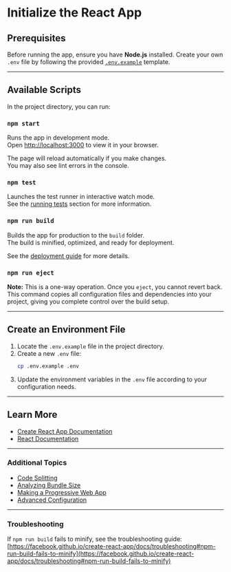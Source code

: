 # Initialize the React App

## Prerequisites  
Before running the app, ensure you have **Node.js** installed. Create your own `.env` file by following the provided [`.env.example`](/.env.example) template.  

---

## Available Scripts  

In the project directory, you can run:  

### `npm start`  

Runs the app in development mode.  
Open [http://localhost:3000](http://localhost:3000) to view it in your browser.

The page will reload automatically if you make changes.  
You may also see lint errors in the console.

### `npm test`  

Launches the test runner in interactive watch mode.  
See the [running tests](https://facebook.github.io/create-react-app/docs/running-tests) section for more information.

### `npm run build`  

Builds the app for production to the `build` folder.  
The build is minified, optimized, and ready for deployment.  

See the [deployment guide](https://facebook.github.io/create-react-app/docs/deployment) for more details.

### `npm run eject`  

**Note:** This is a one-way operation. Once you `eject`, you cannot revert back.  
This command copies all configuration files and dependencies into your project, giving you complete control over the build setup.

---

## Create an Environment File  

1. Locate the `.env.example` file in the project directory.
2. Create a new `.env` file:
   ```bash
   cp .env.example .env
   ```
3. Update the environment variables in the `.env` file according to your configuration needs.

---

## Learn More  

- [Create React App Documentation](https://facebook.github.io/create-react-app/docs/getting-started)  
- [React Documentation](https://reactjs.org/)

---

### Additional Topics  

- [Code Splitting](https://facebook.github.io/create-react-app/docs/code-splitting)  
- [Analyzing Bundle Size](https://facebook.github.io/create-react-app/docs/analyzing-the-bundle-size)  
- [Making a Progressive Web App](https://facebook.github.io/create-react-app/docs/making-a-progressive-web-app)  
- [Advanced Configuration](https://facebook.github.io/create-react-app/docs/advanced-configuration)  

---

### Troubleshooting  

If `npm run build` fails to minify, see the troubleshooting guide:  
[https://facebook.github.io/create-react-app/docs/troubleshooting#npm-run-build-fails-to-minify](https://facebook.github.io/create-react-app/docs/troubleshooting#npm-run-build-fails-to-minify)  
